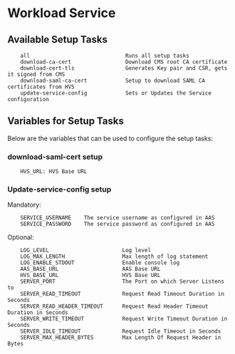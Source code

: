 # Workload Service

## Available Setup Tasks                      


```
    all                              Runs all setup tasks
    download-ca-cert                 Download CMS root CA certificate
    download-cert-tls                Generates Key pair and CSR, gets it signed from CMS
    download-saml-ca-cert            Setup to download SAML CA certificates from HVS
    update-service-config            Sets or Updates the Service configuration
```

## Variables for Setup Tasks

Below are the variables that can be used to configure the setup tasks: 


### download-saml-cert setup 

```
    HVS_URL: HVS Base URL
```

### Update-service-config setup 

Mandatory:
```
    SERVICE_USERNAME    The service username as configured in AAS
    SERVICE_PASSWORD    The service password as configured in AAS
```


Optional:
``` 
    LOG_LEVEL                       Log level
    LOG_MAX_LENGTH                  Max length of log statement
    LOG_ENABLE_STDOUT               Enable console log
    AAS_BASE_URL                    AAS Base URL
    HVS_BASE_URL                    HVS Base URL
    SERVER_PORT                     The Port on which Server Listens to
    SERVER_READ_TIMEOUT             Request Read Timeout Duration in Seconds
    SERVER_READ_HEADER_TIMEOUT      Request Read Header Timeout Duration in Seconds
    SERVER_WRITE_TIMEOUT            Request Write Timeout Duration in Seconds
    SERVER_IDLE_TIMEOUT             Request Idle Timeout in Seconds
    SERVER_MAX_HEADER_BYTES         Max Length Of Request Header in Bytes 
```



